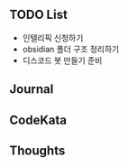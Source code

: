 ## TODO List
- 인텔리픽 신청하기
- obsidian 폴더 구조 정리하기
- 디스코드 봇 만들기 준비

## Journal


## CodeKata


## Thoughts
